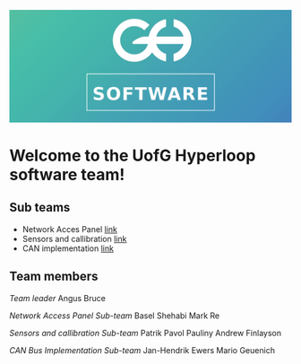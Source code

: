 ![Hyperloop header](docs/header.png)

# Welcome to the UofG Hyperloop software team!

## Sub teams
- Network Acces Panel [link](sensor_subTeam)
- Sensors and callibration [link](lora_subTeam)
- CAN implementation [link](CAN_subTeam)

## Team members
*Team leader* 
Angus Bruce

*Network Access Panel Sub-team*
Basel Shehabi
Mark Re

*Sensors and callibration Sub-team*
Patrik Pavol Pauliny
Andrew Finlayson

*CAN Bus Implementation Sub-team*
Jan-Hendrik Ewers
Mario Geuenich

